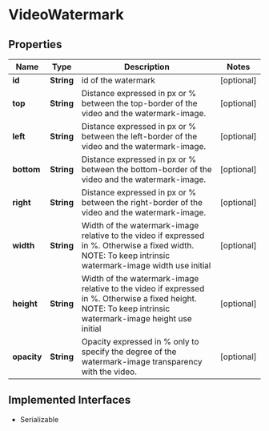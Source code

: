

# VideoWatermark

## Properties

Name | Type | Description | Notes
------------ | ------------- | ------------- | -------------
**id** | **String** | id of the watermark |  [optional]
**top** | **String** | Distance expressed in px or % between the top-border of the video and the watermark-image. |  [optional]
**left** | **String** | Distance expressed in px or % between the left-border of the video and the watermark-image. |  [optional]
**bottom** | **String** | Distance expressed in px or % between the bottom-border of the video and the watermark-image. |  [optional]
**right** | **String** | Distance expressed in px or % between the right-border of the video and the watermark-image. |  [optional]
**width** | **String** | Width of the watermark-image relative to the video if expressed in %. Otherwise a fixed width. NOTE: To keep intrinsic watermark-image width use initial |  [optional]
**height** | **String** | Width of the watermark-image relative to the video if expressed in %. Otherwise a fixed height. NOTE: To keep intrinsic watermark-image height use initial |  [optional]
**opacity** | **String** | Opacity expressed in % only to specify the degree of the watermark-image transparency with the video. |  [optional]


## Implemented Interfaces

* Serializable


